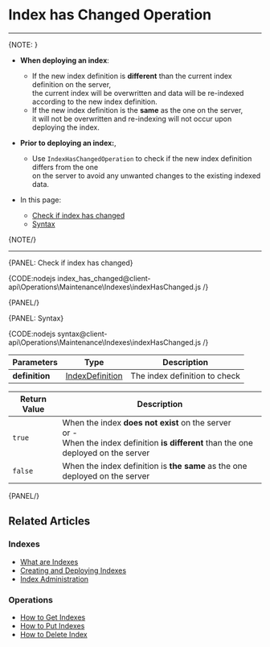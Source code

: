 # Index has Changed Operation

 ---

{NOTE: }

* **When deploying an index**:  
  * If the new index definition is **different** than the current index definition on the server,  
    the current index will be overwritten and data will be re-indexed according to the new index definition.
  * If the new index definition is the **same** as the one on the server,  
    it will not be overwritten and re-indexing will not occur upon deploying the index.

* **Prior to deploying an index:**,  
  * Use `IndexHasChangedOperation` to check if the new index definition differs from the one  
    on the server to avoid any unwanted changes to the existing indexed data.  

* In this page:
    * [Check if index has changed](../../../../client-api/operations/maintenance/indexes/index-has-changed#check-if-index-has-changed)
    * [Syntax](../../../../client-api/operations/maintenance/indexes/index-has-changed#syntax)

{NOTE/}

---

{PANEL: Check if index has changed}

{CODE:nodejs index_has_changed@client-api\Operations\Maintenance\Indexes\indexHasChanged.js /}

{PANEL/}

{PANEL: Syntax}

{CODE:nodejs syntax@client-api\Operations\Maintenance\Indexes\indexHasChanged.js /}

| Parameters | Type | Description |
| - | - | - |
| **definition** | [IndexDefinition](../../../../client-api/operations/maintenance/indexes/put-indexes#indexDefinition) | The index definition to check |

| Return Value | Description |
| - | - |
| `true` | When the index **does not exist** on the server<br>or - <br>When the index definition **is different** than the one deployed on the server  |
| `false` | When the index definition is **the same** as the one deployed on the server |

{PANEL/}

## Related Articles

### Indexes

- [What are Indexes](../../../../indexes/what-are-indexes)
- [Creating and Deploying Indexes](../../../../indexes/creating-and-deploying)
- [Index Administration](../../../../indexes/index-administration)

### Operations

- [How to Get Indexes](../../../../client-api/operations/maintenance/indexes/get-indexes)
- [How to Put Indexes](../../../../client-api/operations/maintenance/indexes/put-indexes)
- [How to Delete Index](../../../../client-api/operations/maintenance/indexes/delete-index)
